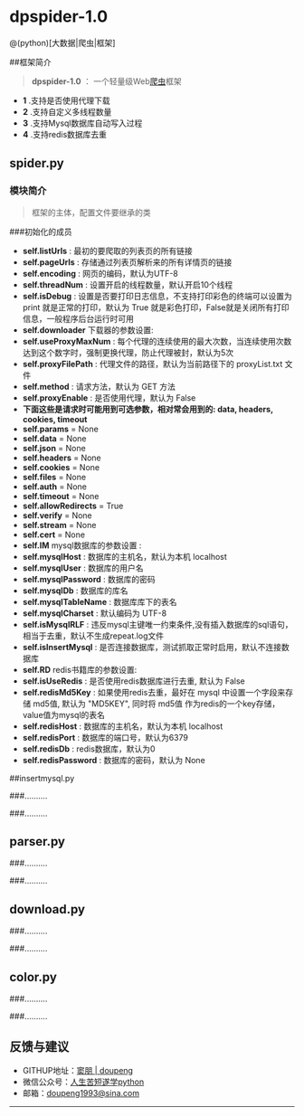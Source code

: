 # dpspider-1.0  

@(python)[大数据|爬虫|框架]

##框架简介

>**dpspider-1.0** ： 一个轻量级Web[爬虫](http://baike.baidu.com/link?url=0HQZpaVPnDxHZnv_cnQBHL5SGLuLOMGa3FstKxUzluN5J39uVRRVya9Ca9Txkh4e9hffRCJG00e6_1k0KY_hzejB3gdtB_v6xqcESvNBTkC)框架
- **1** .支持是否使用代理下载
- **2** .支持自定义多线程数量
- **3** .支持Mysql数据库自动写入过程
- **4** .支持redis数据库去重 

## spider.py

### 模块简介

>框架的主体，配置文件要继承的类

###初始化的成员
>  
- **self.listUrls** : 最初的要爬取的列表页的所有链接
- **self.pageUrls** : 存储通过列表页解析来的所有详情页的链接
- **self.encoding** : 网页的编码，默认为UTF-8
- **self.threadNum** : 设置开启的线程数量，默认开启10个线程
- **self.isDebug** : 设置是否要打印日志信息，不支持打印彩色的终端可以设置为 print 就是正常的打印，默认为 True 就是彩色打印，False就是关闭所有打印信息，一般程序后台运行时可用
- **self.downloader** 下载器的参数设置:
 - **self.useProxyMaxNum** : 每个代理的连续使用的最大次数，当连续使用次数达到这个数字时，强制更换代理，防止代理被封，默认为5次
 - **self.proxyFilePath** :  代理文件的路径，默认为当前路径下的 proxyList.txt 文件
 - **self.method** : 请求方法，默认为 GET 方法
 - **self.proxyEnable** : 是否使用代理，默认为 False
 - **下面这些是请求时可能用到可选参数，相对常会用到的: data, headers, cookies, timeout**
 - **self.params** = None
 - **self.data** = None
 - **self.json** = None
 - **self.headers** = None
 - **self.cookies** = None
 - **self.files** = None
 - **self.auth** = None
 - **self.timeout** = None
 - **self.allowRedirects** = True
 - **self.verify** = None
 - **self.stream** = None
 - **self.cert** = None
- **self.IM** mysql数据库的参数设置 :
 - **self.mysqlHost** : 数据库的主机名，默认为本机 localhost
 - **self.mysqlUser** : 数据库的用户名
 - **self.mysqlPassword** : 数据库的密码
 - **self.mysqlDb** : 数据库的库名
 - **self.mysqlTableName** : 数据库库下的表名
 - **self.mysqlCharset** : 默认编码为 UTF-8
 - **self.isMysqlRLF** : 违反mysql主键唯一约束条件,没有插入数据库的sql语句，相当于去重，默认不生成repeat.log文件
 - **self.isInsertMysql** : 是否连接数据库，测试抓取正常时启用，默认不连接数据库
- **self.RD** redis书籍库的参数设置:
 - **self.isUseRedis** : 是否使用redis数据库进行去重, 默认为 False
 - **self.redisMd5Key** : 如果使用redis去重，最好在 mysql 中设置一个字段来存储 md5值, 默认为 "MD5KEY", 同时将 md5值 作为redis的一个key存储，value值为mysql的表名
 - **self.redisHost** : 数据库的主机名，默认为本机 localhost
 - **self.redisPort** : 数据库的端口号，默认为6379
 - **self.redisDb** : redis数据库，默认为0
 - **self.redisPassword** : 数据库的密码，默认为 None
 
##insertmysql.py

###..........

###..........

## parser.py

###..........

###..........

## download.py

###..........

###..........

## color.py

###..........

###..........

## 反馈与建议

- GITHUP地址：[窦朋 | doupeng](https://github.com/doupengs)
- 微信公众号：[人生苦短遂学python](https://mp.weixin.qq.com/mp/homepage?__biz=MzI5MzI5NTQ4Mg==&hid=1&sn=fde1700cb5532eb84d227b1f6ded6838&uin=Njg4NTExNDQw&key=9ed31d4918c154c8f98e46aaf51029e25d006894bd336605c9ea269077414f400da2fd9110bf7810e535c7ca20c6c5b603eab7f647d52d77496e30ce9f13d357022d8408093b3456b3ce82c9a9069ceb&devicetype=Windows+10&version=62030053&lang=zh_CN&winzoom=1)
- 邮箱：<doupeng1993@sina.com>

---------------------------------------------------------
